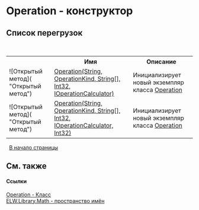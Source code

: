 # Operation - конструктор
 


## Список&nbsp;перегрузок
&nbsp;<table><tr><th></th><th>Имя</th><th>Описание</th></tr><tr><td>![Открытый метод]( "Открытый метод")</td><td><a href="M_ELW_Library_Math_Operation__ctor">Operation(String, OperationKind, String[], Int32, IOperationCalculator)</a></td><td>
Инициализирует новый экземпляр класса <a href="T_ELW_Library_Math_Operation">Operation</a></td></tr><tr><td>![Открытый метод]( "Открытый метод")</td><td><a href="M_ELW_Library_Math_Operation__ctor_1">Operation(String, OperationKind, String[], Int32, IOperationCalculator, Int32)</a></td><td>
Инициализирует новый экземпляр класса <a href="T_ELW_Library_Math_Operation">Operation</a></td></tr></table>&nbsp;
<a href="#operation---конструктор">В начало страницы</a>

## См. также


#### Ссылки
<a href="T_ELW_Library_Math_Operation">Operation - Класс</a><br /><a href="N_ELW_Library_Math">ELW.Library.Math - пространство имён</a><br />